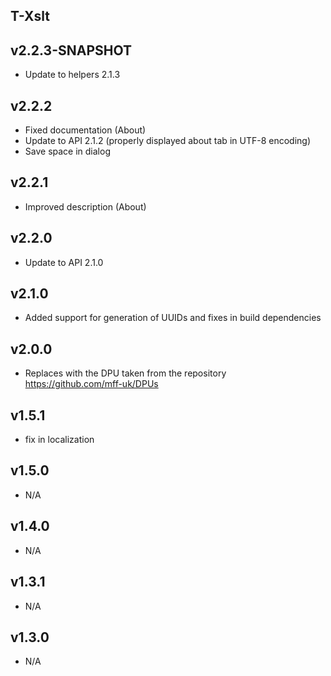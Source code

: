 T-Xslt
----------

v2.2.3-SNAPSHOT
---
* Update to helpers 2.1.3

v2.2.2
---
* Fixed documentation (About)
* Update to API 2.1.2 (properly displayed about tab in UTF-8 encoding)
* Save space in dialog

v2.2.1
---
* Improved description (About)

v2.2.0
---
* Update to API 2.1.0

v2.1.0
---
* Added support for generation of UUIDs and fixes in build dependencies

v2.0.0
---
* Replaces with the DPU taken from the repository https://github.com/mff-uk/DPUs

v1.5.1
---
* fix in localization

v1.5.0
---
* N/A

v1.4.0
---
* N/A

v1.3.1
---
* N/A

v1.3.0
---
* N/A
